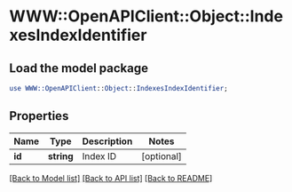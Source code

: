 # WWW::OpenAPIClient::Object::IndexesIndexIdentifier

## Load the model package
```perl
use WWW::OpenAPIClient::Object::IndexesIndexIdentifier;
```

## Properties
Name | Type | Description | Notes
------------ | ------------- | ------------- | -------------
**id** | **string** | Index ID | [optional] 

[[Back to Model list]](../README.md#documentation-for-models) [[Back to API list]](../README.md#documentation-for-api-endpoints) [[Back to README]](../README.md)


